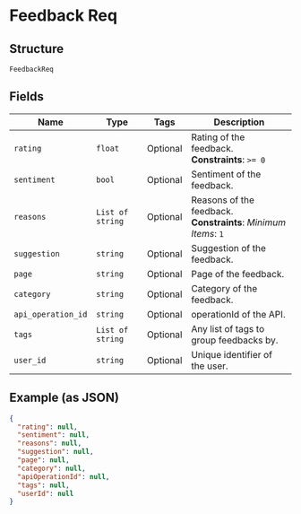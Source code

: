 
# Feedback Req

## Structure

`FeedbackReq`

## Fields

| Name | Type | Tags | Description |
|  --- | --- | --- | --- |
| `rating` | `float` | Optional | Rating of the feedback.<br>**Constraints**: `>= 0` |
| `sentiment` | `bool` | Optional | Sentiment of the feedback. |
| `reasons` | `List of string` | Optional | Reasons of the feedback.<br>**Constraints**: *Minimum Items*: `1` |
| `suggestion` | `string` | Optional | Suggestion of the feedback. |
| `page` | `string` | Optional | Page of the feedback. |
| `category` | `string` | Optional | Category of the feedback. |
| `api_operation_id` | `string` | Optional | operationId of the API. |
| `tags` | `List of string` | Optional | Any list of tags to group feedbacks by. |
| `user_id` | `string` | Optional | Unique identifier of the user. |

## Example (as JSON)

```json
{
  "rating": null,
  "sentiment": null,
  "reasons": null,
  "suggestion": null,
  "page": null,
  "category": null,
  "apiOperationId": null,
  "tags": null,
  "userId": null
}
```

